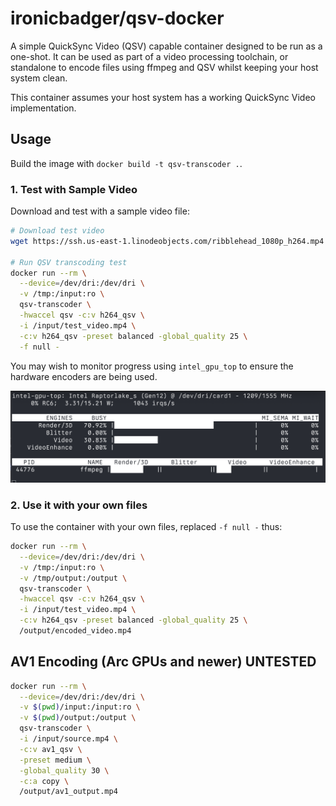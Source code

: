 # ironicbadger/qsv-docker

A simple QuickSync Video (QSV) capable container designed to be run as a one-shot. It can be used as part of a video processing toolchain, or standalone to encode files using ffmpeg and QSV whilst keeping your host system clean.

This container assumes your host system has a working QuickSync Video implementation.

## Usage

Build the image with `docker build -t qsv-transcoder .`.

### 1. Test with Sample Video

Download and test with a sample video file:

```bash
# Download test video
wget https://ssh.us-east-1.linodeobjects.com/ribblehead_1080p_h264.mp4 -O /tmp/test_video.mp4

# Run QSV transcoding test
docker run --rm \
  --device=/dev/dri:/dev/dri \
  -v /tmp:/input:ro \
  qsv-transcoder \
  -hwaccel qsv -c:v h264_qsv \
  -i /input/test_video.mp4 \
  -c:v h264_qsv -preset balanced -global_quality 25 \
  -f null -
```

You may wish to monitor progress using `intel_gpu_top` to ensure the hardware encoders are being used.

![intel_gpu_top example](intel_gpu_top.png)

### 2. Use it with your own files

To use the container with your own files, replaced `-f null -` thus:

```bash
docker run --rm \
  --device=/dev/dri:/dev/dri \
  -v /tmp:/input:ro \
  -v /tmp/output:/output \
  qsv-transcoder \
  -hwaccel qsv -c:v h264_qsv \
  -i /input/test_video.mp4 \
  -c:v h264_qsv -preset balanced -global_quality 25 \
  /output/encoded_video.mp4
```

## AV1 Encoding (Arc GPUs and newer) UNTESTED

```bash
docker run --rm \
  --device=/dev/dri:/dev/dri \
  -v $(pwd)/input:/input:ro \
  -v $(pwd)/output:/output \
  qsv-transcoder \
  -i /input/source.mp4 \
  -c:v av1_qsv \
  -preset medium \
  -global_quality 30 \
  -c:a copy \
  /output/av1_output.mp4
```